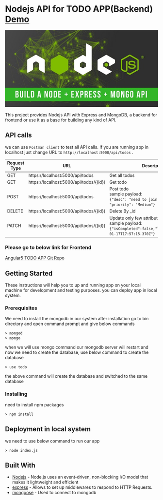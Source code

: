 # Nodejs API for TODO APP(Backend) [Demo](http://tutorials.way2programming.com/apps/todo-app-with-mongodb-support/index.html)

![nodejs api for todo app](assets/img/logo.jpeg)

This project provides Nodejs API with Express and MongoDB, a backend for frontend or use it as a base for building any kind of API.

## API calls

we can use `Postman client` to test all API calls. If you are running app in localhost just change URL to `http://localhost:5000/api/todos` .


| Request Type          | URL                                   | Description |
|-----------------------|---------------------------------------|-------------|
| GET                   | https://localhost:5000/api/todos | Get all todos |
| GET                   | https://localhost:5000/api/todos/{{id}} | Get todo |
| POST                  | https://localhost:5000/api/todos | Post todo<br/> sample payload:<br/>`{"desc": "need to join training", "priority": "Medium"}` |
| DELETE                | https://localhost:5000/api/todos/{{id}}     | Delete By _id |
| PATCH                 | https://localhost:5000/api/todos/{{id}} | Update only few attribute<br/>   sample payload:<br/> `{"isCompleted":false,"lastUpdated":"2018-01-17T17:57:15.370Z"}` |



### Please go to below link for Frontend

[Angular5 TODO APP Git Repo](https://github.com/mdarif-k/angular-todo-app-using-mongodb-backend)

## Getting Started

These instructions will help you to up and running app on your local machine for development and testing purposes. you can deploy app in local system.

### Prerequisites

We need to install the mongodb in our system after installation go to bin directory and open command prompt and give below commands

```
> mongod
> mongo
```
when we will use mongo command our mongodb server will restart and now we need to create the database, use below command to create the database

```
> use todo
```

the above command will create the database and switched to the same database

### Installing

need to install npm packages

```
> npm install
```

## Deployment in local system

we need to use below command to run our app

```
> node index.js
```


## Built With

* [Nodejs](https://nodejs.org/en/) - Node.js uses an event-driven, non-blocking I/O model that makes it lightweight and efficient
* [express](https://www.express.com/) - Allows to set up middlewares to respond to HTTP Requests.
* [mongoose](http://mongoosejs.com/docs/) - Used to connect to mongodb